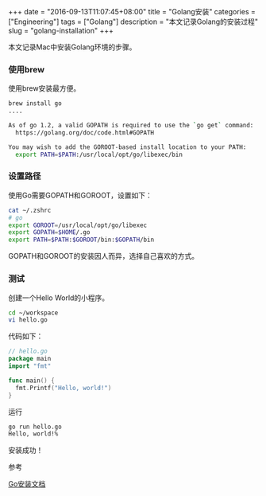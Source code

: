 +++
date = "2016-09-13T11:07:45+08:00"
title = "Golang安装"
categories = ["Engineering"]
tags = ["Golang"]
description = "本文记录Golang的安装过程"
slug = "golang-installation"
+++

本文记录Mac中安装Golang环境的步骤。

### 使用brew

使用brew安装最方便。

```bash
brew install go
....

As of go 1.2, a valid GOPATH is required to use the `go get` command:
  https://golang.org/doc/code.html#GOPATH

You may wish to add the GOROOT-based install location to your PATH:
  export PATH=$PATH:/usr/local/opt/go/libexec/bin
```

### 设置路径

使用Go需要GOPATH和GOROOT，设置如下：

```bash
cat ~/.zshrc
# go
export GOROOT=/usr/local/opt/go/libexec
export GOPATH=$HOME/.go
export PATH=$PATH:$GOROOT/bin:$GOPATH/bin
```

GOPATH和GOROOT的安装因人而异，选择自己喜欢的方式。

### 测试

创建一个Hello World的小程序。

```bash
cd ~/workspace
vi hello.go
```

代码如下：

```go
// hello.go
package main
import "fmt"

func main() {
  fmt.Printf("Hello, world!")
}
```

运行

```bash
go run hello.go
Hello, world!%
```

安装成功！

参考

[Go安装文档](https://golang.org/doc/install)
